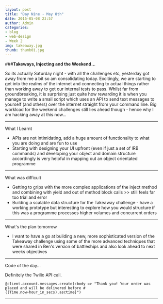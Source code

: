 ```yaml
---
layout: post
title: "Day Nine - May 8th"
date: 2015-05-08 23:57
author: Admin
categories:
- blog
- web-design
- Week 2
img: takeaway.jpg
thumb: thumb01.jpg
---
```


###<b>Takeways, Injecting and the Weekend...</b>

So its actually Saturday night - with all the challenges etc, yesterday got away from me a bit so am consolidating today.
Excitingly, we are starting to get into the realms of the internet and connecting to actual things rather than working away to get our internal tests to pass.
Whilst far from groundbreaking, it is surprising just quite how rewarding it is when you manage to write a small script which uses an API to send text messages to yourself (and others) over the internet straight from your command line.
Big workload for the weekend challenges still lies ahead though - hence why I am hacking away at this now...

****

What I Learnt

* APIs are not intimidating, add a huge amount of functionality to what you are doing and are fun to use
* Starting with designing your UI upfront (even if just a set of IRB commands) and developing your object and domain structure accordingly is very helpful in mapping out an object orientated programme

****

What was difficult

* Getting to grips with the more complex applications of the inject method and combining with yield and out of method block calls >> still feels far too trial and error
* Building a scalable data structure for the Takeaway challenge - have a working prototype but interesting to explore how you would structure if this was a programme processes higher volumes and concurrent orders

****

What's the plan tomorrow

* I want to have a go at building a new, more sophisticated version of the Takeaway challenge using some of the more advanced techniques that were shared in Ben's version of battleships and also look ahead to next weeks objectives

****

Code of the day...

Definitely the Twilio API call.

    @client.account.messages.create(:body => "Thank you! Your order was placed and will be delivered before #{(Time.now+hour_in_secs).asctime}")

****
<!--more-->


[hampden]: https://github.com/jekyll/jekyll
